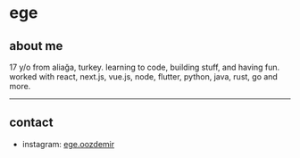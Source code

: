 # ege  

## about me
17 y/o from aliağa, turkey. learning to code, building stuff, and having fun. worked with react, next.js, vue.js, node, flutter, python, java, rust, go and more.  

---

## contact
- instagram: [ege.oozdemir](https://instagram.com/ege.oozdemir)
